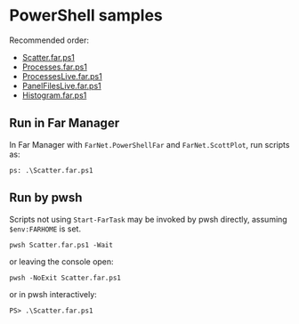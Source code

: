 ﻿# PowerShell samples

Recommended order:

- [Scatter.far.ps1](Scatter.far.ps1)
- [Processes.far.ps1](Processes.far.ps1)
- [ProcessesLive.far.ps1](ProcessesLive.far.ps1)
- [PanelFilesLive.far.ps1](PanelFilesLive.far.ps1)
- [Histogram.far.ps1](Histogram.far.ps1)

## Run in Far Manager

In Far Manager with `FarNet.PowerShellFar` and `FarNet.ScottPlot`, run scripts as:

```
ps: .\Scatter.far.ps1
```

## Run by pwsh

Scripts not using `Start-FarTask` may be invoked by pwsh directly, assuming `$env:FARHOME` is set.

```
pwsh Scatter.far.ps1 -Wait
```

or leaving the console open:

```
pwsh -NoExit Scatter.far.ps1
```

or in pwsh interactively:

```
PS> .\Scatter.far.ps1
```
